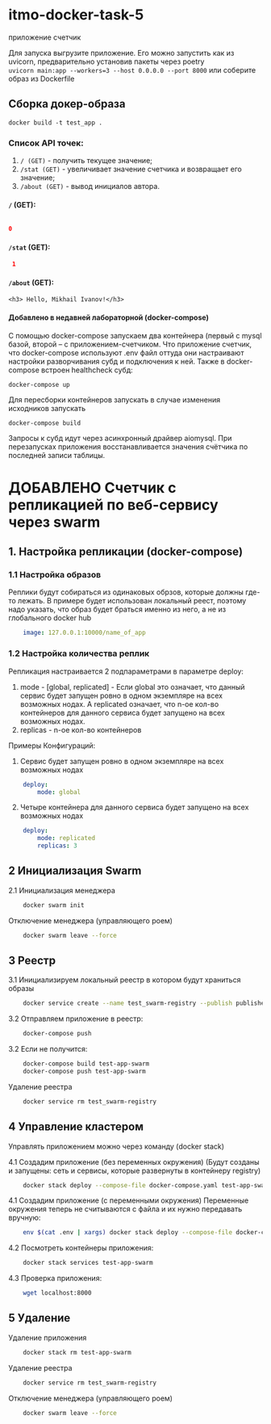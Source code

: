 # itmo-docker-task-5
приложение счетчик

Для запуска выгрузите приложение. Его можно запустить как из uvicorn, предварительно установив пакеты через poetry  
<code>uvicorn main:app --workers=3 --host 0.0.0.0 --port 8000</code> 
или соберите образ из Dockerfile

## Сборка докер-образа
``` docker build -t test_app . ```

### Список API точек:

1. `/ (GET)` - получить текущее значение;
2. `/stat (GET)` - увеличивает значение счетчика и возвращает его значение;
3. `/about (GET)` - вывод инициалов автора.

#### `/` (GET):
```json

0

```

#### `/stat` (GET):
```json
 1
```

#### `/about` (GET):
```
<h3> Hello, Mikhail Ivanov!</h3>
```

#### Добавлено в недавней лабораторной (docker-compose)
C помощью docker-compose запускаем два контейнера (первый с mysql базой, второй – с приложением-счетчиком. Что приложение счетчик, что docker-compose используют .env файл оттуда они настраивают настройки разворчивания субд и подключения к ней. Также в docker-compose встроен healthcheck субд:
```text
docker-compose up
```
Для пересборки контейнеров запускать в случае изменения исходников запускать
```text
docker-compose build
```
Запросы к субд идут через асинхронный драйвер aiomysql. При перезапусках приложения восстанавливается значения счётчика по последней записи таблицы.

# ДОБАВЛЕНО Счетчик с репликацией по веб-сервису через swarm

## 1. Настройка репликации (docker-compose)

### 1.1 Настройка образов
Реплики будут собираться из одинаковых обрзов, которые должны где-то лежать.
В примере будет использован локальный реест, поэтому надо указать, что образ
будет браться именно из него, а не из глобального docker hub
```yaml
	image: 127.0.0.1:10000/name_of_app
```

### 1.2 Настройка количества реплик
Репликация настраивается 2 подпараметрами в параметре deploy:
1) mode - [global, replicated] - Если global это означает, что данный сервис будет запущен ровно в одном экземпляре на всех возможных нодах. А replicated означает, что n-ое кол-во контейнеров для данного сервиса будет запущено на всех возможных нодах.
2) replicas - n-ое кол-во контейнеров

Примеры Конфигураций:
1. Сервис будет запущен ровно в одном экземпляре на всех возможных нодах
```yaml
	deploy:
		mode: global
```
2. Четыре контейнера для данного сервиса будет запущено на всех возможных нодах
```yaml
	deploy:
		mode: replicated
		replicas: 3
```

## 2 Инициализация Swarm
2.1 Инициализация менеджера
```bash
	docker swarm init
```

Отключение менеджера (управляющего роем) 
```bash
	docker swarm leave --force
```

## 3 Реестр
3.1 Инициализируем локальный реестр в котором будут храниться образы
```bash
	docker service create --name test_swarm-registry --publish published=10000,target=5000 registry:2 
```

3.2 Отправляем приложение в реестр:
```bash
	docker-compose push
```
3.2 Если не получится:
```bash
	docker-compose build test-app-swarm
	docker-compose push test-app-swarm
```

Удаление реестра
```bash
	docker service rm test_swarm-registry
```

## 4 Управление кластером
Управлять приложением можно через команду (docker stack)

4.1 Создадим приложение (без переменных окружения)
(Будут созданы и запущены: сеть и сервисы, которые развернуты в контейнеру registry)
```bash
	docker stack deploy --compose-file docker-compose.yaml test-app-swarm
```

4.1 Создадим приложение (с переменными окружения) 
Переменные окружения теперь не считываются с файла и их нужно передавать вручную:
```bash
	env $(cat .env | xargs) docker stack deploy --compose-file docker-compose.yaml test-app-swarm
```

4.2 Посмотреть контейнеры приложения:
```bash
	docker stack services test-app-swarm
```

4.3 Проверка приложения:
```bash
	wget localhost:8000
```

## 5 Удаление
Удаление приложения
```bash
	docker stack rm test-app-swarm
```

Удаление реестра
```bash
	docker service rm test_swarm-registry
```

Отключение менеджера (управляющего роем) 
```bash
	docker swarm leave --force
```
